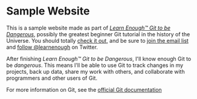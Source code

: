 # Sample Website

This is a sample website made as part of
[*Learn Enough™ Git to be Dangerous*](http://learnenough.com/git-tutorial),
possibly the greatest beginner Git tutorial in the history of the Universe.
You should totally [check it out](http://learnenough.com/git-tutorial),
and be sure to [join the email list](http://learnenough.com/#email_list) and
[follow @learnenough](https://twitter.com/learnenough) on Twitter.

After finishing *Learn Enough™ Git to be Dangerous*, I'll know enough Git to be
*dangerous*. This means I'll be able to use Git to track changes in my projects,
back up data, share my work with others, and collaborate with programmers and
other users of Git.

For more information on Git, see the
[official Git documentation](https://git-scm.com/)
